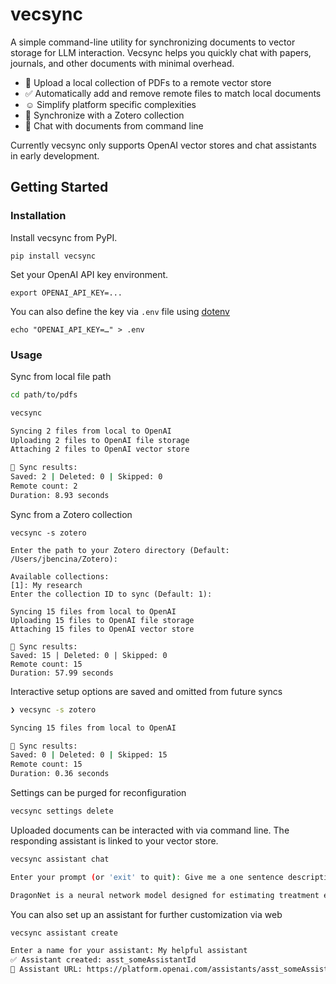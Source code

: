 # vecsync

A simple command-line utility for synchronizing documents to vector storage for LLM interaction. Vecsync helps you
quickly chat with papers, journals, and other documents with minimal overhead.

- 📄 Upload a local collection of PDFs to a remote vector store
- ✅ Automatically add and remove remote files to match local documents
- ☺️ Simplify platform specific complexities
- 👀 Synchronize with a Zotero collection
- 💬 Chat with documents from command line

Currently vecsync only supports OpenAI vector stores and chat assistants in early development.

## Getting Started

### Installation
Install vecsync from PyPI.
```
pip install vecsync
```

Set your OpenAI API key environment.
```
export OPENAI_API_KEY=...
```
You can also define the key via `.env` file using [dotenv](https://pypi.org/project/python-dotenv/)
```
echo "OPENAI_API_KEY=…" > .env
```

### Usage
Sync from local file path
```bash
cd path/to/pdfs

vecsync

Syncing 2 files from local to OpenAI
Uploading 2 files to OpenAI file storage
Attaching 2 files to OpenAI vector store

🏁 Sync results:
Saved: 2 | Deleted: 0 | Skipped: 0 
Remote count: 2
Duration: 8.93 seconds
 ```

 Sync from a Zotero collection
 ```
vecsync -s zotero

Enter the path to your Zotero directory (Default: /Users/jbencina/Zotero): 

Available collections:
[1]: My research
Enter the collection ID to sync (Default: 1): 

Syncing 15 files from local to OpenAI
Uploading 15 files to OpenAI file storage
Attaching 15 files to OpenAI vector store

🏁 Sync results:
Saved: 15 | Deleted: 0 | Skipped: 0 
Remote count: 15
Duration: 57.99 seconds
```

Interactive setup options are saved and omitted from future syncs
```bash
❯ vecsync -s zotero       

Syncing 15 files from local to OpenAI

🏁 Sync results:
Saved: 0 | Deleted: 0 | Skipped: 15 
Remote count: 15
Duration: 0.36 seconds
```

Settings can be purged for reconfiguration
```bash
vecsync settings delete
```

Uploaded documents can be interacted with via command line. The responding assistant is linked to your vector store.

```bash
vecsync assistant chat

Enter your prompt (or 'exit' to quit): Give me a one sentence description of DragonNet

DragonNet is a neural network model designed for estimating treatment effects from observational data, utilizing an end-to-end architecture that focuses on the efficiency of the propensity score and incorporates targeted regularization techniques to enhance estimation accuracy
```

You can also set up an assistant for further customization via web
```bash
vecsync assistant create

Enter a name for your assistant: My helpful assistant
✅ Assistant created: asst_someAssistantId
🔗 Assistant URL: https://platform.openai.com/assistants/asst_someAssistantId
```

